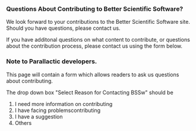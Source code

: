 <!-- start of the deck -->
### Questions About Contributing to Better Scientific Software?

We look forward to your contributions to the Better Scientific Software site. Should you have questions, please contact us.
<!-- start of the deck -->


<!-- start of the body -->

If you have additonal questions on what content to contribute, or questions about the contribution process, please contact us using the form below. 



### Note to Parallactic developers.
This page will contain a form which allows readers to ask us questions about contributing.

The drop down box "Select Reason for Contacting BSSw" should be
1. I need more information on contributing
2. I have facing problemscontributing
3. I have a suggestion
4. Others
<!-- end of the body -->
